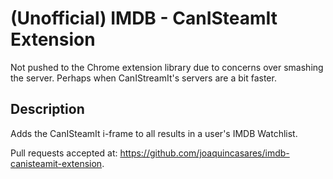 # (Unofficial) IMDB - CanISteamIt Extension

Not pushed to the Chrome extension library due to concerns over smashing the server.
Perhaps when CanIStreamIt's servers are a bit faster.

## Description

Adds the CanISteamIt i-frame to all results in a user's IMDB Watchlist.

Pull requests accepted at: https://github.com/joaquincasares/imdb-canisteamit-extension.
